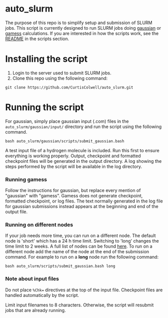 # auto_slurm

The purpose of this repo is to simplify setup and submission of SLURM jobs. This 
script is currently designed to run SLURM jobs doing [gaussian](http://gaussian.com/running/) 
or [gamess](https://www.msg.chem.iastate.edu/gamess/) calculations. If you are interested in 
how the scripts work, see the [README](gaussian/scripts/README.md) in the scripts section.

# Installing the script

1. Login to the server used to submit SLURM jobs.
2. Clone this repo using the following command:
```
git clone https://github.com/CurtisColwell/auto_slurm.git
```

# Running the script

For gaussian, simply place gaussian input (.com) files in the `auto_slurm/gaussian/input/` 
directory and run the script using the following command.
```
bash auto_slurm/gaussian/scripts/submit_gaussian.bash
```
A test input file of a hydrogen molecule is included. Run this first to ensure
everything is working properly. Output, checkpoint and formatted checkpoint
files will be generated in the output directory. A log showing the steps
performed by the script will be available in the log directory.

### Running gamess

Follow the instructions for gaussian, but replace every mention of "gaussian" 
with "gamess". Gamess does not generate checkpoint, formatted checkpoint, or 
log files. The text normally generated in the log file for gaussian submissions 
instead appears at the beginning and end of the output file.

### Running on different nodes

If your job needs more time, you can run on a different node. The default node is 'short' 
which has a 24 h time limit. Switching to 'long' changes the time limit to 2 weeks. A full 
list of nodes can be found [here](https://hpcrcf.atlassian.net/wiki/spaces/TCP/pages/7285967/Partition+List).
To run on a different node add the name of the node at the end of the submission command. For 
example to run on a **long** node run the following command:
```
bash auto_slurm/scripts/submit_gaussian.bash long
```

### Note about input files

Do not place `%Chk=` directives at the top of the input file. Checkpoint files
are handled automatically by the script.

Limit input filenames to 8 characters. Otherwise, the script will resubmit jobs that are 
already running.
